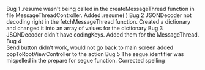 
Bug 1 
    .resume wasn't being called in the createMessageThread function in file MessageThreadController. 
            Added .resume( )
Bug 2
    JSONDecoder not decoding right in the fetchMessageThread function.
            Created a dictionary and changed it into an array of values for the dictionary
Bug 3
    JSONDecoder didn't have codingKeys. 
            Added them for the MessageThread.
 Bug 4           
        Send button didn't work, would not go back to main screen
            added popToRootViewController to the action
Bug 5
    The segue.identifier was mispelled in the prepare for segue function.
            Corrected spelling

